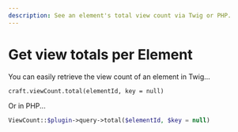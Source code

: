 ```yaml
---
description: See an element's total view count via Twig or PHP.
---
```


# Get view totals per Element

You can easily retrieve the view count of an element in Twig...

```twig
craft.viewCount.total(elementId, key = null)
```

Or in PHP...

```php
ViewCount::$plugin->query->total($elementId, $key = null)
```
